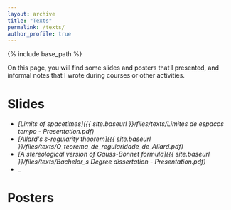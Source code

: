 ```yaml
---
layout: archive
title: "Texts"
permalink: /texts/
author_profile: true
---
```


{% include base_path %}

On this page, you will find some slides and posters that I presented, and informal notes that I wrote during courses or other activities.

#  Slides
- _[Limits of spacetimes]({{ site.baseurl }}/files/texts/Limites de espacos tempo - Presentation.pdf)_
- _[Allard's $\varepsilon$-regularity theorem]({{ site.baseurl }}/files/texts/O_teorema_de_regularidade_de_Allard.pdf)_
- _[A stereological version of Gauss-Bonnet formula]({{ site.baseurl }}/files/texts/Bachelor_s Degree dissertation - Presentation.pdf)_
- _

# Posters

<!-- # Notes
_These notes are informal and may contain mistakes_ -->
